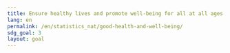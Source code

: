 ```yaml
---
title: Ensure healthy lives and promote well-being for all at all ages
lang: en
permalink: /en/statistics_nat/good-health-and-well-being/
sdg_goal: 3
layout: goal
---
```


